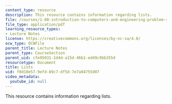 ```yaml
---
content_type: resource
description: This resource contains information regarding lists.
file: /courses/1-00-introduction-to-computers-and-engineering-problem-solving-spring-2012/f0d10e579efd89c7df5d7e7a04755d07_MIT1_00S12_Lec_36.pdf
file_type: application/pdf
learning_resource_types:
- Lecture Notes
license: https://creativecommons.org/licenses/by-nc-sa/4.0/
ocw_type: OCWFile
parent_title: Lecture Notes
parent_type: CourseSection
parent_uid: cfe95031-1d4d-a15d-46b1-ed49c9bb355d
resourcetype: Document
title: Lists
uid: f0d10e57-9efd-89c7-df5d-7e7a04755d07
video_metadata:
  youtube_id: null
---
```

This resource contains information regarding lists.